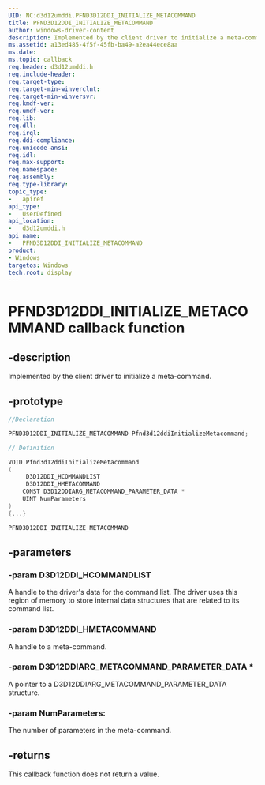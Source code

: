 ```yaml
---
UID: NC:d3d12umddi.PFND3D12DDI_INITIALIZE_METACOMMAND
title: PFND3D12DDI_INITIALIZE_METACOMMAND
author: windows-driver-content
description: Implemented by the client driver to initialize a meta-command.
ms.assetid: a13ed485-4f5f-45fb-ba49-a2ea44ece8aa
ms.date:
ms.topic: callback
req.header: d3d12umddi.h
req.include-header:
req.target-type:
req.target-min-winverclnt:
req.target-min-winversvr:
req.kmdf-ver:
req.umdf-ver:
req.lib:
req.dll:
req.irql:
req.ddi-compliance:
req.unicode-ansi:
req.idl:
req.max-support:
req.namespace:
req.assembly:
req.type-library:
topic_type:
-	apiref
api_type:
-	UserDefined
api_location:
-	d3d12umddi.h
api_name:
-	PFND3D12DDI_INITIALIZE_METACOMMAND
product: 
- Windows
targetos: Windows
tech.root: display
---
```


# PFND3D12DDI_INITIALIZE_METACOMMAND callback function

## -description

Implemented by the client driver to initialize a meta-command.

## -prototype

```cpp
//Declaration

PFND3D12DDI_INITIALIZE_METACOMMAND Pfnd3d12ddiInitializeMetacommand;

// Definition

VOID Pfnd3d12ddiInitializeMetacommand
(
	 D3D12DDI_HCOMMANDLIST
	 D3D12DDI_HMETACOMMAND
	CONST D3D12DDIARG_METACOMMAND_PARAMETER_DATA *
	UINT NumParameters
)
{...}

PFND3D12DDI_INITIALIZE_METACOMMAND


```

## -parameters

### -param D3D12DDI_HCOMMANDLIST

A handle to the driver's data for the command list. The driver uses this region of memory to store internal data structures that are related to its command list.

### -param D3D12DDI_HMETACOMMAND

A handle to a meta-command.

### -param D3D12DDIARG_METACOMMAND_PARAMETER_DATA *

A pointer to a D3D12DDIARG_METACOMMAND_PARAMETER_DATA structure.

### -param NumParameters:

The number of parameters in the meta-command.

## -returns

This callback function does not return a value.

